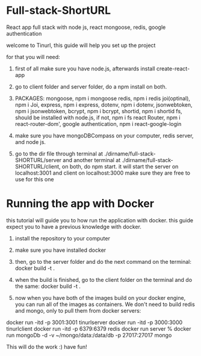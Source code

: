 # Full-stack-ShortURL
React app full stack with node js, react mongoose, redis, google authentication

welcome to Tinurl, this guide will help you set up the project

for that you will need: 

1. first of all make sure you have node.js, afterwards install create-react-app

2. go to client folder and server folder, do a npm install on both.

3. PACKAGES:
mongoose, npm i mongoose
redis, npm i redis
joi(optinal), npm i Joi,
express, npm i express,
dotenv, npm i dotenv,
jsonwebtoken, npm i jsonwebtoken,
bcrypt, npm i bcrypt,
shortid, npm i shortid
fs, should be installed with node.js, if not, npm i fs
react Router, npm i react-router-dom',
google authentication, npm i react-google-login


3. make sure you have mongoDBCompass on your computer, redis server, and node js.


4. go to the dir file through terminal at ./dirname/full-stack-SHORTURL/server and another terminal at 
./dirname/full-stack-SHORTURL/client, on both, do npm start. it will start the server on localhost:3001 and client on localhost:3000
make sure they are free to use for this one



# Running the app with Docker

this tutorial will guide you to how run the application with docker. this guide expect you to have a previous knowledge with docker.

1. install the repository to your computer

2. make sure you have installed docker

3. then, go to the server folder and do the next command on the terminal: docker build -t <tinurlserver> .

4. when the build is finished, go to the client folder on the terminal and do the same: docker build -t <tinurlclient> .

5. now when you have both of the images build on your docker engine, you can run all of the images as containers. We don't need to build redis and mongo, only to pull them from docker servers:

docker run -itd -p 3001:3001 tinurlserver
docker run -itd -p 3000:3000 tinurlclient
docker run -itd -p 6379:6379 redis
docker run server % docker run mongoDb -d -v ~/mongo/data:/data/db -p 27017:27017 mongo

This will do the work :)
have fun!